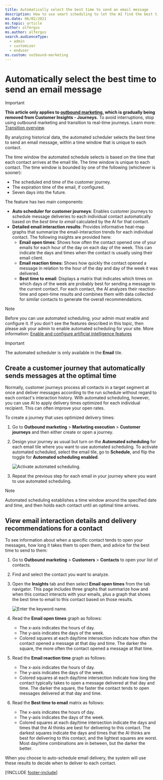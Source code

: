 ```yaml
---
title: Automatically select the best time to send an email message
description: How to use smart scheduling to let the AI find the best times and days to deliver email messages to each contact in Dynamics 365 Customer Insights - Journeys.
ms.date: 06/02/2021
ms.topic: article
author: alfergus
ms.author: alfergus
search.audienceType: 
  - admin
  - customizer
  - enduser
ms.custom: outbound-marketing
---
```


# Automatically select the best time to send an email message

> [!IMPORTANT]
> **This article only applies to [outbound marketing](user-guide.md), which is gradually being removed from Customer Insights - Journeys.** To avoid interruptions, stop using outbound marketing and transition to real-time journeys. Learn more: [Transition overview](transition-overview.md).

By analyzing historical data, the automated scheduler selects the best time to send an email message, within a time window that is unique to each contact.

The time window the automated schedule selects is based on the time that each contact arrives at the email tile. The time window is unique to each contact. The time window is bounded by one of the following (whichever is sooner):

- The scheduled end time of the customer journey.
- The expiration time of the email, if configured.
- Seven days into the future.

The feature has two main components:

- **Auto scheduler for customer journeys**: Enables customer journeys to schedule message deliveries to each individual contact automatically based on the _best time to email_ calculated by the AI for that contact.
- **Detailed email interaction results**: Provides informative heat-map graphs that summarize the email-interaction trends for each individual contact. The following insights are provided here:
  - **Email open times**: Shows how often the contact opened one of your emails for each hour of the day on each day of the week. This can indicate the days and times when the contact is usually using their email client.
  - **Email reaction times:** Shows how quickly the contact opened a message in relation to the hour of the day and day of the week it was delivered.
  - **Best time to email**: Displays a matrix that indicates which times on which days of the week are probably best for sending a message to the current contact. For each contact, the AI analyzes their reaction-time and open-time results and combines them with data collected for similar contacts to generate the overall recommendations.

> [!NOTE]
> Before you can use automated scheduling, your admin must enable and configure it. If you don't see the features described in this topic, then please ask your admin to enable automated scheduling for your site. More information: [Enable and configure artificial intelligence features](admin-machine-learning.md)

> [!IMPORTANT]
> The automated scheduler is only available in the **Email** tile.

## Create a customer journey that automatically sends messages at the optimal time

Normally, customer journeys process all contacts in a target segment at once and deliver messages according to the run schedule without regard to each contact's interaction history. With automated scheduling, however, you can use AI to apply delivery times optimized for each individual recipient. This can often improve your open rates.

To create a journey that uses optimized delivery times:

1. Go to **Outbound marketing** > **Marketing execution** > **Customer journeys** and then either create or open a journey.

1. Design your journey as usual but turn on the **Automated scheduling** for each email tile where you want to use automated scheduling. To activate automated scheduled, select the email tile, go to **Schedule**, and flip the toggle for **Automated scheduling enabled**.

    ![Activate automated scheduling.](media/automated-scheduler-activate2.png "Activate automated scheduling")
        
1. Repeat the previous step for each email in your journey where you want to use automated scheduling.

> [!NOTE]
> Automated scheduling establishes a time window around the specified date and time, and then holds each contact until an optimal time arrives.

## View email interaction details and delivery recommendations for a contact

To see information about when a specific contact tends to open your messages, how long it takes them to open them, and advice for the best time to send to them:

1. Go to **Outbound marketing** > **Customers** > **Contacts** to open your list of contacts.
1. Find and select the contact you want to analyze.

1. Open the **Insights** tab and then select **Email open times** from the tab navigator. This page includes three graphs that summarize how and when this contact interacts with your emails, plus a graph that shows the best time to email to this contact based on those results.

    ![Enter the keyword name.](media/automated-scheduler-insights.png "Enter the keyword name")

1. Read the **Email open times** graph as follows:

    - The x-axis indicates the hours of day.
    - The y-axis indicates the days of the week.
    - Colored squares at each day/time intersection indicate how often the contact opened a message at that day and time. The darker the square, the more often the contact opened a message at that time.

1. Read the **Email reaction time** graph as follows:

    - The x-axis indicates the hours of day.
    - The y-axis indicates the days of the week.
    - Colored squares at each day/time intersection indicate how long the contact typically takes to open a message delivered at that day and time. The darker the square, the faster the contact tends to open messages delivered at that day and time.

1. Read the **Best time to email** matrix as follows:

      - The x-axis indicates the hours of day.
      - The y-axis indicates the days of the week.
      - Colored squares at each day/time intersection indicate the days and times that the AI thinks are best for delivering to this contact. The darkest squares indicate the days and times that the AI thinks are best for delivering to this contact, and the lightest squares are worst. Most day/time combinations are in between, but the darker the better.

When you choose to auto-schedule email delivery, the system will use these results to decide when to deliver to each contact.

[!INCLUDE [footer-include](./includes/footer-banner.md)]
